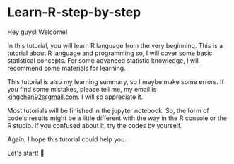 # Learn-R-step-by-step
Hey guys! Welcome!

In this tutorial, you will learn R language from the very beginning. This is a tutorial about R language and programming so, I will cover some basic statistical concepts. For some advanced statistic knowledge, I will recommend some materials for learning. 

This tutorial is also my learning summary, so I maybe make some errors. If you find some mistakes, please tell me, my email is kingchen92@gmail.com. I will so appreciate it.

Most tutorials will be finished in the jupyter notebook. So, the form of code's results might be a little different with the way in the R console or the R studio. If you confused about it, try the codes by yourself. 

Again, I hope this tutorial could help you. 

Let's start! :metal:
